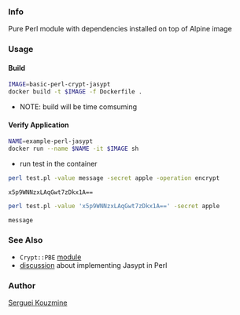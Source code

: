### Info

Pure Perl module with dependencies installed on top of Alpine image

### Usage

#### Build

```sh
IMAGE=basic-perl-crypt-jasypt
docker build -t $IMAGE -f Dockerfile .
```
* NOTE: build will be time comsuming

#### Verify Application

```sh
NAME=example-perl-jasypt
docker run --name $NAME -it $IMAGE sh
```
* run test in the container
```sh
perl test.pl -value message -secret apple -operation encrypt
```
```text
x5p9WNNzxLAqGwt7zDkx1A==
```
```sh
perl test.pl -value 'x5p9WNNzxLAqGwt7zDkx1A==' -secret apple
```
```text
message
```
### See Also

  * `Crypt::PBE` [module](https://metacpan.org/pod/Crypt::PBE)
  * [discussion](https://www.perlmonks.org/?dislaytype=print;node_id=845861;replies=1) about implementing Jasypt in Perl
### Author
[Serguei Kouzmine](kouzmine_serguei@yahoo.com)
